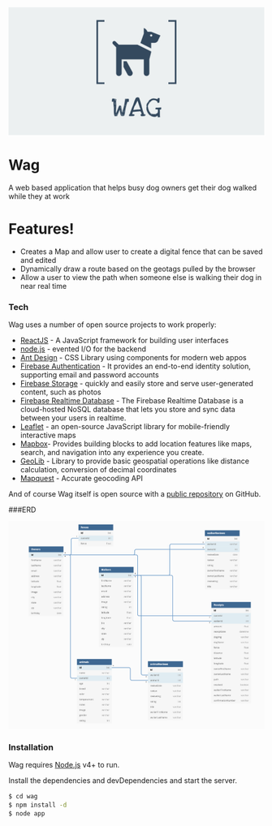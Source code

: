 ![image](images/bannerLogo.png)
# Wag

A web based application that helps busy dog owners get their dog walked while they at work

# Features!

- Creates a Map and allow user to create a digital fence that can be saved and edited
- Dynamically draw a route based on the geotags pulled by the browser
- Allow a user to view the path when someone else is walking their dog in near real time

### Tech

Wag uses a number of open source projects to work properly:

* [ReactJS] - A JavaScript framework for building user interfaces
* [node.js] - evented I/O for the backend
* [Ant Design] - CSS Library using components for modern web appos
* [Firebase Authentication] - It provides an end-to-end identity solution, supporting email and password accounts
* [Firebase Storage] -  quickly and easily store and serve user-generated content, such as photos
* [Firebase Realtime Database] - The Firebase Realtime Database is a cloud-hosted NoSQL database that lets you store and sync data between your users in realtime.
* [Leaflet] - an open-source JavaScript library for mobile-friendly interactive maps
* [Mapbox]- Provides building blocks to add location features like maps, search, and navigation into any experience you create.
* [GeoLib] - Library to provide basic geospatial operations like distance calculation, conversion of decimal coordinates 
* [Mapquest] - Accurate geocoding API 

And of course Wag itself is open source with a [public repository][Wag] on GitHub.

###ERD

![image](images/ERD.png)

### Installation

Wag requires [Node.js](https://nodejs.org/) v4+ to run.

Install the dependencies and devDependencies and start the server.

```sh
$ cd wag
$ npm install -d
$ node app
```


[//]: # (These are reference links used in the body)


   [Wag]: <https://wag-app-d212c.firebaseapp.com>
   [git-repo-url]: <https://github.com/Sglavin85/Wag>
   [Firebase Storage]: <https://firebase.google.com/products/storage/?authuser=0>
   [Firebase Authentication]: <https://firebase.google.com/products/auth/?authuser=0>
   [Firebase Realtime Database]: <https://firebase.google.com/products/realtime-database/?authuser=0>
   [node.js]: <http://nodejs.org>
   [Ant Design]: <https://ant.design/>
   [Leaflet]: <https://leafletjs.com/>
   [Mapbox]: <https://www.mapbox.com/>
   [Geolib]: <https://www.npmjs.com/package/geolib>
   [ReactJS]: <https://reactjs.org/>
   [Mapquest]: <https://developer.mapquest.com/>
